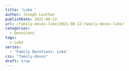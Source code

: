 ```yaml
---
title: 'Luke '
author: Joseph Louthan
publishDate: 2021-08-12
url: /family-devos-luke/2021-08-12-family-devos-luke/
categories:
  - Devotions
tags:
  - Luke
series:
  - 'Family Devotions: Luke'
css: "family-devos"
draft: true
---
```

